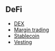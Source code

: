 ## DeFi

- [DEX](./dex/README.md)
- [Margin trading](./margin-trading/README.md)
- [Stablecoin](./stablecoin/README.md)
- [Vesting](./vesting/README.md)
